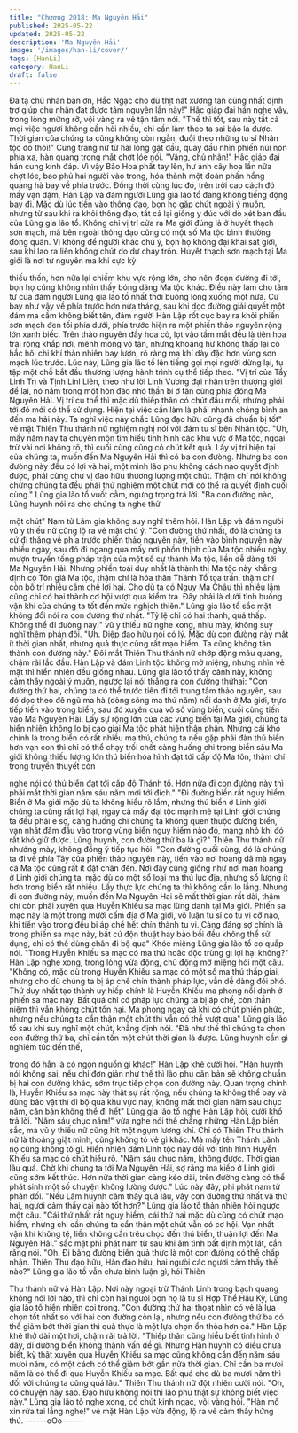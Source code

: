 ```yaml
---
title: "Chương 2018: Ma Nguyên Hải"
published: 2025-05-22
updated: 2025-05-22
description: 'Ma Nguyên Hải'
image: '/images/han-li/cover/'
tags: [HanLi]
category: HanLi
draft: false
---
```


Đa tạ chủ nhân ban ơn, Hắc Ngạc cho dù thịt nát xương tan cũng
nhất định trợ giúp chủ nhân đat được tâm nguyên lần này!" Hắc
giáp đại hán nghe vậy, trong lòng mừng rỡ, vội vàng ra vẻ tận tâm
nói.
"Thế thì tốt, sau này tất cả mọi việc ngươi không cần hỏi nhiều,
chỉ cần làm theo ta sai bảo là được. Thời gian của chúng ta cũng
không còn ngắn, đuổi theo những tu sĩ Nhân tộc đó thôi!"
Cung trang nữ tử hài lòng gật đầu, quay đầu nhìn phiến núi non
phía xa, hàn quang trong mắt chợt lóe nói.
"Vâng, chủ nhân!" Hắc giáp đại hán cung kính đáp.
Vì vậy Bảo Hoa phất tay lên, hư ảnh cây hoa lần nữa chợt lóe,
bao phủ hai người vào trong, hóa thành một đoàn phấn hổng
quang hà bay về phía trước.
Đồng thời cùng lúc đó, trên trời cao cách đó mấy vạn dặm, Hàn
Lập và đám người Lũng gia lão tổ đang không tiếng động bay đi.
Mặc dù lúc tiến vào thông đạo, bọn họ găp chút ngoài ý muốn,
nhưng từ sau khi ra khỏi thông đạo, tất cả lại giống y đúc với dò
xét ban đầu của Lũng gia lão tổ.
Không chỉ vị trí cửa ra Ma giới đúng lả ở huyết thạch sơn mạch,
mà bên ngoài thông đạo cũng có một số Ma tộc bình thường đóng
quân.
Vì không để người khác chú ý, bọn họ không đại khai sát giới, sau
khi lao ra liền không chút do dự chạy trốn.
Huyết thạch sơn mạch tại Ma giới là nơi tư nguyên ma khí cực kỳ

thiếu thốn, hơn nữa lại chiếm khu vực rộng lớn, cho nên đoạn
đường đi tới, bọn họ cũng không nhìn thấy bóng dáng Ma tộc
khác.
Điều này làm cho tâm tư của đám người Lũng gia lão tồ nhất thời
buông lòng xuống một nửa.
Cứ bay như vậy về phía trước hơn nửa tháng, sau khi dọc đường
giải quyết một đám ma cầm không biết tên, đám người Hàn Lập
rốt cục bay ra khỏi phiến sơn mạch đen tối phía dưới, phía trước
hiện ra một phiến thảo nguyên rộng lớn xanh biếc.
Trên thảo nguyên đầy hoa cỏ, lọt vào tầm mắt đều là tiên hoa trải
rộng khắp nơi, mênh mông vô tận, nhưng khoảng hư không thấp
lại có hắc hôi chi khí thản nhiên bay lượn, rõ ràng ma khí dày đặc
hơn vùng sơn mạch lúc trước.
Lúc này, Lũng gia lão tổ lên tiếng gọi mọi người dừng lại, tụ tập
một chỗ bắt đầu thương lượng hành trình cụ thể tiếp theo.
"Vị trí của Tẩy Linh Trì và Tịnh Linl Liên, theo như lời Linh Vương
đại nhân trên thượng giới để lại, nó nằm trong một hòn đảo nhỏ
thần bí ở tận cùng phía đông Ma Nguyên Hải. Vị trí cụ thể thì mặc
dù thiếp thân có chút đầu mối, nhưng phải tới đó mới có thể sử
dụng. Hiện tại việc cần làm là phải nhanh chóng bình an đến ma
hải này. Ta nghĩ việc này chắc Lũng đạo hữu cũng đã chuẩn bị
tốt" vẻ mặt Thiên Thu thánh nữ nghiệm nghị nói với đám tu sĩ bên
Nhân tộc.
"Uh, mấy năm nay ta chuyên môn tìm hiểu tình hình các khu vực
ở Ma tộc, ngoại trừ vài nơi không rõ, thì cuối cùng cũng có chút
kết quả. Lấy vị trí hiện tại của chúng ta, muốn đến Ma Nguyên Hải
thì có ba con đưòng. Nhưng ba con đưòng này đều có lợi và hại,
một mình lão phu không cách nào quyết định được, phải cùng
chư vị đao hữu thương lượng một chút. Thậm chí nói không
chừng chúng ta đều phải thử nghiệm một chút mới có thể ra
quyết định cuối cùng." Lũng gia lão tổ vuốt cằm, ngưng trọng trả
lời.
"Ba con đường nào, Lũng huynh nói ra cho chúng ta nghe thử

một chút" Nam tử Lâm gia không suy nghĩ thêm hỏi.
Hàn Lập và đám ngưòi vũ y thiếu nữ cũng lộ ra vẻ mặt chú ý.
"Con đường thứ nhất, đó là chúng ta cứ đi thẳng về phía trước
phiến thảo nguyên này, tiến vào bình nguyên này nhiều ngày, sau
đó đi ngang qua mấy nơi phồn thịnh của Ma tộc nhiều ngày,
mượn truyền tống pháp trận của một số cự thành Ma tộc, liền dễ
dàng tới Ma Nguyên Hải. Nhưng phiền toái duy nhất là thành thị
Ma tộc này khẳng định có Tôn giả Ma tộc, thậm chí là hóa thân
Thánh Tổ tọa trấn, thậm chí còn bố trí nhiều cấm chế lợi hại. Cho
dù ta có Nguy Ma Châu thì nhiều lắm cũng chỉ có hai thành cơ hội
vượt qua kiểm tra. Đây phải là dưới tình huống vận khí của chúng
ta tốt đến mức nghịch thiên." Lũng gia lão tổ sắc mặt không đổi
nói ra con đường thứ nhất.
"Tỷ lệ chỉ có hai thành, quá thấp. Không thể đi đưòng này!" vũ y
thiếu nữ nghe xong, nhíu mày, không suy nghĩ thêm phản đối.
"Uh. Diệp đao hữu nói có lý. Mặc dù con đưòng này mất ít thời
gian nhất, nhưng quả thực cũng rất mạo hiểm. Ta cũng không tán
thành con đường này." Đôi mắt Thiên Thu thánh nữ chớp động
mâu quang, chậm rãi lắc đầu.
Hàn Lập và đám Linh tộc không mở miệng, nhưng nhìn vẻ mặt thì
hiển nhiên đều giống nhau.
Lũng gia lão tồ thấy cảnh này, không cảm thấy ngoài ý muốn,
ngược lại nói thẳng ra con đường thứhai:
"Con đường thứ hai, chúng ta có thể trước tiên đi tới trung tâm
thảo nguyên, sau đó dọc theo đê ngũ ma hà (dòng sông ma thứ
năm) nổi danh ở Ma giới, trực tiếp tiến vào trong biển, sau đó
xuyên qua vô số vùng biển, cuối cùng tiến vào Ma Nguyên Hải.
Lấy sự rộng lớn của các vùng biển tại Ma giới, chúng ta hiển
nhiên không lo bị cao giai Ma tộc phát hiện thân phận. Nhưng cái
khó chính là trong biển có rất nhiều ma thú, chúng ta nếu gặp
phải đàn thú biển hơn vạn con thì chỉ có thể chạy trối chết càng
huống chi trong biển sâu Ma giới không thiếu lượng lớn thú biển
hóa hình đạt tới cấp độ Ma tôn, thậm chí trong truyền thuyết còn

nghe nói có thú biển đạt tới cấp độ Thánh tổ. Hơn nữa đi con
đưòng này thì phải mất thời gian năm sáu năm mới tới đích."
"Đi đường biền rất nguy hiểm. Biển ở Ma giới mặc dù ta không
hiểu rõ lắm, nhưng thú biển ở Linh giới chúng ta cũng rất lợi hại,
ngay cả mấy đại tộc mạnh mẽ tại Linh giới chúng ta đều phải e
sợ, càng huống chi chúng ta không quen thuộc đường biển, vạn
nhất đâm đầu vào trong vùng biển nguy hiểm nào đó, mạng nhỏ
khi đó rất khó giữ được. Lũng huynh, con đường thứ ba là gì?"
Thiên Thu thánh nữ nhướng mày, không đồng ý tiếp tục hỏi.
"Con đường cuối cùng, đó là chúng ta đi về phía Tây của phiến
thảo nguyên này, tiến vào nơi hoang dã mà ngay cả Ma tộc cũng
rất ít đặt chân đến. Nơi đây cũng giống như nơi man hoang ở
Linh giới chúng ta, mặc dù có một sổ loại ma thú lục địa, nhưng
sổ lượng ít hơn trong biển rất nhiều. Lấy thực lực chúng ta thì
không cần lo lắng. Nhưng đi con đường này, muốn đến Ma
Nguyên Hai sẽ mất thời gian rất dài, thậm chí còn phải xuyên qua
Huyễn Khiếu sa mạc lừng danh tại Ma giới. Phiến sa mạc này là
một trong mười cấm địa ở Ma giới, vô luận tu sĩ có tu vi cỡ nào,
khi tiến vào trong đều bi áp chế hết chín thành tu vi. Càng đáng
sợ chính là trong phiến sa mạc này, bất cứ độn thuật hay bảo bối
đều không thể sử dụng, chỉ có thể dùng chân đi bộ qua" Khóe
miệng Lũng gia lão tổ co quắp nói.
"Trong Huyễn Khiếu sa mạc có ma thú hoăc độc trùng gì lợi hại
không?" Hàn Lập nghe xong, trong lòng vừa động, chủ động mở
miệng hỏi một câu.
"Không có, mặc dù trong Huyễn Khiếu sa mạc có một số ma thú
thấp giai, nhưng cho dù chúng ta bị áp chế chín thành pháp lực,
vẫn dễ dàng đối phó. Thứ duy nhất tạo thành uy hiếp chính là
Huyễn Khiếu ma phong nổi danh ở phiến sa mạc này. Bất quá chỉ
có pháp lực chúng ta bị áp chế, còn thần niệm thì vẫn không chút
tổn hại. Ma phong ngay cả khi có chút phiền phức, nhưng nếu
chúng ta cẩn thận một chút thì vẫn có thể vượt qua" Lũng gia lão
tổ sau khi suy nghĩ một chút, khẳng định nói.
"Đã như thế thì chúng ta chọn con đường thứ ba, chỉ cần tốn một
chút thời gian là được. Lũng huynh cần gì nghiêm túc đến thế,

trong đó hẳn là có ngọn nguồn gì khác!" Hàn Lập khẽ cười hỏi.
"Hàn huynh nói không sai, nếu chỉ đơn giản như thế thì lão phu
căn bản sẽ không chuẩn bị hai con đường khác, sớm trực tiếp
chọn con đường này. Quan trọng chính là, Huyễn Khiếu sa mạc
này thật sự rất rộng, nếu chúng ta không thể bay và dùng bảo vật
thì đi bộ qua khu vực này, không mất thời gian năm sáu chục
năm, căn bản không thể đi hết" Lũng gia lão tổ nghe Hàn Lập hỏi,
cười khổ trả lời.
"Năm sáu chục năm!" vừa nghe nói thế chẳng những Hàn Lập
biến sắc, mà vũ y thiếu nữ cũng hít một ngụm lương khí.
Chỉ có Thiên Thu thánh nữ là thoáng giật mình, cũng không tỏ vẻ
gì khác. Mà mấy tên Thánh Lãnh nọ cũng không tỏ gì.
Hiển nhiên đám Linh tộc này đối với tình hình Huyễn Khiếu sa
mạc có chút hiểu rõ.
"Năm sáu chục năm, không được. Thời gian lâu quá. Chờ khi
chúng ta tới Ma Nguyên Hải, sợ rằng ma kiếp ở Linh giới cũng
sớm kết thúc. Hơn nữa thời gian càng kéo dài, trên đường càng
có thể phát sinh một số chuyện không lường được." Lúc này đây,
phi phát nam tử phản đối.
"Nếu Lâm huynh cảm thấy quá lâu, vây con đường thứ nhất và
thứ hai, ngươi cảm thấy cái nào tốt hơn?" Lũng gia lão tổ thản
nhiên hỏi ngược một câu.
"Cái thứ nhất rất nguy hiểm, cái thứ hai mặc dù cũng có chút mạo
hiểm, nhưng chỉ cần chúng ta cẩn thận một chút vẫn có cơ hội.
Vạn nhất vận khí không tệ, liền không cần trêu chọc đến thú biển,
thuận lợi đến Ma Nguyên Hải." sắc mặt phi phát nam tử sau khi
âm tình bất định một lát,
cắn răng nói.
"Oh. Đi bằng đường biển quả thực là một con đưòng có thể chấp
nhận. Thiên Thu đạo hữu, Hàn đạo hữu, hai ngưòi các ngươi cảm
thấy thế nào?" Lũng gia lão tồ vẫn chưa bình luận gì, hỏi Thiên

Thu thánh nữ và Hàn Lập.
Nơi này ngoại trừ Thánh Linh trong bạch quang không nói lời nào,
thì chỉ còn hai ngưòi bọn họ là tu sĩ Hợp Thể Hậu Kỳ, Lũng gia lão
tổ hiển nhiên coi trọng.
"Con đường thứ hai thọat nhìn có vẻ là lựa chọn tốt nhất so với
hai con đường còn lại, nhưng nếu con đưòng thứ ba có thể giảm
bớt thời gian thì quà thực là một lựa chọn ổn thỏa hơn cả." Hàn
Lập khẽ thở dài một hơi, chậm rãi trả lời.
"Thiếp thân cũng hiểu biết tình hình ở đây, đi đường biển không
thành vấn đề gì. Nhưng Hàn huynh có điều chưa biết, kỳ thật
xuyên qua Huyễn Khiếu sa mạc cũng không cần đến năm sáu
mưoi năm, có một cách có thể giảm bớt gần nửa thời gian. Chỉ
cần ba mưoi năm là có thể đi qua Huyễn Khiếu sa mạc. Bất quá
cho dù ba mươi năm thì đối với chúng ta cũng quá lâu." Thiên
Thu thánh nữ đột nhiên cười nói.
"Oh, có chuyện này sao. Đạo hữu không nói thì lão phu thật sự
không biết việc này." Lũng gia lão tổ nghe xong, có chút kinh
ngạc, vội vàng hỏi.
"Hàn mỗ xin rửa tai lắng nghe!" vẻ mặt Hàn Lập vừa động, lộ ra
vẻ cảm thấy hứng thú.
------oOo------
